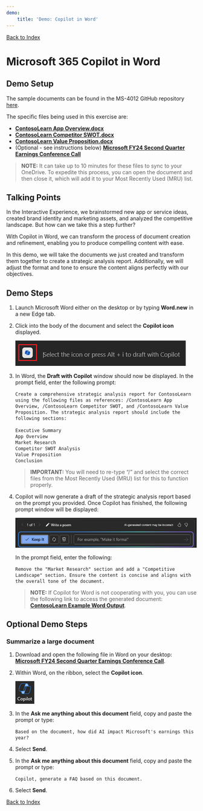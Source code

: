 ```yaml
---
demo:
    title: 'Demo: Copilot in Word'
---
```


[Back to Index](https://microsoftlearning.github.io/MS-4008-Microsoft-365-Copilot-Interactive-Experience-for-Executives/)

# Microsoft 365 Copilot in Word

## Demo Setup

The sample documents can be found in the MS-4012 GitHub repository [here](https://github.com/MicrosoftLearning/MS-4012-Microsoft-Copilot-Unlocked/tree/master/Resourcefiles).

The specific files being used in this exercise are:

- [**ContosoLearn App Overview.docx**](https://github.com/MicrosoftLearning/MS-4012-Microsoft-Copilot-Unlocked/raw/master/Resourcefiles/ContosoLearn%20App%20Overview.docx)
- [**ContosoLearn Competitor SWOT.docx**](https://github.com/MicrosoftLearning/MS-4012-Microsoft-Copilot-Unlocked/raw/master/Resourcefiles/ContosoLearn%20Competitor%20SWOT.docx)
- [**ContosoLearn Value Proposition.docx**](https://github.com/MicrosoftLearning/MS-4012-Microsoft-Copilot-Unlocked/raw/master/Resourcefiles/ContosoLearn%20Value%20Proposition.docx)
- (Optional - see instructions below) [**Microsoft FY24 Second Quarter Earnings Conference Call**](https://github.com/MicrosoftLearning/MS-4012-Microsoft-Copilot-Unlocked/raw/master/Resourcefiles/Microsoft_FY24_Second_Quarter_Earnings_Conference_Call.docx) 

> **NOTE:**  It can take up to 10 minutes for these files to sync to your OneDrive. To expedite this process, you can open the document and then close it, which will add it to your Most Recently Used (MRU) list.

## Talking Points

In the Interactive Experience, we brainstormed new app or service ideas, created brand identity and marketing assets, and analyzed the competitive landscape. But how can we take this a step further?

With Copilot in Word, we can transform the process of document creation and refinement, enabling you to produce compelling content with ease.

In this demo, we will take the documents we just created and transform them together to create a strategic analysis report. Additionally, we will adjust the format and tone to ensure the content aligns perfectly with our objectives.

## Demo Steps

1. Launch Microsoft Word either on the desktop or by typing **Word.new** in a new Edge tab.
1. Click into the body of the document and select the **Copilot icon** displayed.

    ![Screenshot showing the draft with Copilot icon.](../Demos/Media/draft_with_copilot_icon.png)

1. In Word, the **Draft with Copilot** window should now be displayed. In the prompt field, enter the following prompt:

    ```text
    Create a comprehensive strategic analysis report for ContosoLearn using the following files as references: /ContosoLearn App Overview, /ContosoLearn Competitor SWOT, and /ContosoLearn Value Proposition. The strategic analysis report should include the following sections:
        
    Executive Summary
    App Overview
    Market Research
    Competitor SWOT Analysis
    Value Proposition
    Conclusion
    ```

    > **IMPORTANT:**  You will need to re-type “/” and select the correct files from the Most Recently Used (MRU) list for this to function properly.

1. Copilot will now generate a draft of the strategic analysis report based on the prompt you provided. Once Copilot has finished, the following prompt window will be displayed:

    ![Screenshot showing keep it in Copilot.](../Demos/Media/keep_it_or_modify.png)
    
    In the prompt field, enter the following:

    ```text
    Remove the "Market Research" section and add a "Competitive Landscape" section. Ensure the content is concise and aligns with the overall tone of the document.
    ```

    > **NOTE:** If Copilot for Word is not cooperating with you, you can use the following link to access the generated document: [**ContosoLearn Example Word Output**](https://github.com/MicrosoftLearning/MS-4012-Microsoft-Copilot-Unlocked/raw/master/Allfiles/Demo%20Sample%20Docs/ContosoLearn_Example_Word_Output.docx).

## Optional Demo Steps

### Summarize a large document

1. Download and open the following file in Word on your desktop: [**Microsoft FY24 Second Quarter Earnings Conference Call**](https://github.com/MicrosoftLearning/MS-4012-Microsoft-Copilot-Unlocked/raw/master/Resourcefiles/Microsoft_FY24_Second_Quarter_Earnings_Conference_Call.docx).
1. Within Word, on the ribbon, select the **Copilot icon**.

    ![Screenshot showing keep it in Copilot.](../Demos/Media/copilot_icon.png)

1. In the **Ask me anything about this document** field, copy and paste the prompt or type: 

    ```text
    Based on the document, how did AI impact Microsoft's earnings this year?
    ```

1. Select **Send**.  
1. In the **Ask me anything about this document** field, copy and paste the prompt or type: 

    ```text
    Copilot, generate a FAQ based on this document.
    ```
    
1. Select **Send**.

[Back to Index](https://microsoftlearning.github.io/MS-4008-Microsoft-365-Copilot-Interactive-Experience-for-Executives/)

